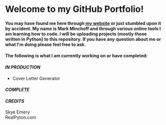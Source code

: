 # Welcome to my GitHub Portfolio!

#### You may have found me here through [my website](https://www.markminchoff.com/) or just stumbled upon it by accident. My name is Mark Minchoff and through various online tools I am learning how to code. I will be uploading projects (mostly those written in Python) to this repository. If you have any question about me or what I'm doing please feel free to ask. 

#### The following is what I am currently working on or have completed:

#### ***IN PRODUCTION***
  - Cover Letter Generator

#### ***COMPLETE***

#### ***CREDITS***
Skye Emery  
RealPyton.com  
